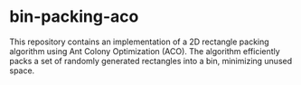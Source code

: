 # bin-packing-aco
This repository contains an implementation of a 2D rectangle packing algorithm using Ant Colony Optimization (ACO). The algorithm efficiently packs a set of randomly generated rectangles into a bin, minimizing unused space.
